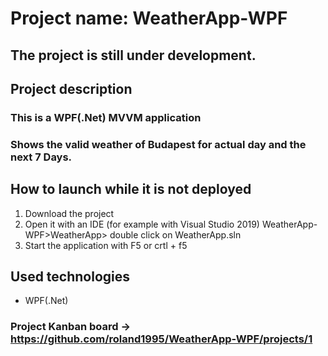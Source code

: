 # Project name: WeatherApp-WPF

## The project is still under development.

## Project description
### This is a WPF(.Net) MVVM application
### Shows the valid  weather of Budapest for actual day and the next 7 Days.

## How to launch while it is not deployed
1. Download the project
2. Open it with an IDE (for example with Visual Studio 2019) WeatherApp-WPF>WeatherApp> double click on WeatherApp.sln
3. Start the application with F5 or crtl + f5

## Used technologies
- WPF(.Net)

### Project Kanban board -> https://github.com/roland1995/WeatherApp-WPF/projects/1
